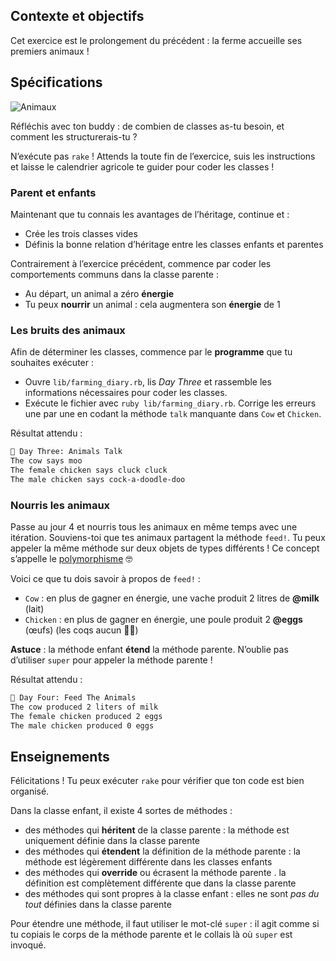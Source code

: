 ## Contexte et objectifs

Cet exercice est le prolongement du précédent : la ferme accueille ses
premiers animaux !

## Spécifications

![Animaux](https://raw.githubusercontent.com/lewagon/fullstack-images/master/ruby/farming-diary/crops.svg?sanitize=true)

Réfléchis avec ton buddy : de combien de classes as-tu besoin, et
comment les structurerais-tu ?

N’exécute pas `rake` ! Attends la toute fin de l’exercice, suis les
instructions et laisse le calendrier agricole te guider pour coder les
classes !

### Parent et enfants

Maintenant que tu connais les avantages de l’héritage, continue et :
- Crée les trois classes vides
- Définis la bonne relation d’héritage
entre les classes enfants et parentes

Contrairement à l’exercice précédent, commence par coder les
comportements communs dans la classe parente :
- Au départ, un animal a
zéro **énergie**
- Tu peux **nourrir** un animal : cela augmentera son
**énergie** de 1

### Les bruits des animaux

Afin de déterminer les classes, commence par le **programme** que tu
souhaites exécuter :
- Ouvre `lib/farming_diary.rb`, lis *Day Three* et
rassemble les informations nécessaires pour coder les classes.
- Exécute
le fichier avec `ruby lib/farming_diary.rb`. Corrige les erreurs une par
une en codant la méthode `talk` manquante dans `Cow` et `Chicken`.

Résultat attendu :

```bash
📝 Day Three: Animals Talk
The cow says moo
The female chicken says cluck cluck
The male chicken says cock-a-doodle-doo
```

### Nourris les animaux

Passe au jour 4 et nourris tous les animaux en même temps avec une
itération. Souviens-toi que tes animaux partagent la méthode `feed!`. Tu
peux appeler la même méthode sur deux objets de types différents ! Ce
concept s’appelle le
[polymorphisme](https://thoughtbot.com/blog/back-to-basics-polymorphism-and-ruby)
 🤓

Voici ce que tu dois savoir à propos de `feed!` :
- `Cow` : en plus de
gagner en énergie, une vache produit 2 litres de **@milk** (lait)
- `Chicken` : en plus de gagner en énergie, une poule produit 2 **@eggs**
(œufs) (les coqs aucun 🤷‍♂️)

**Astuce** : la méthode enfant **étend** la méthode parente. N’oublie
pas d’utiliser `super` pour appeler la méthode parente !

Résultat attendu :

```bash
📝 Day Four: Feed The Animals
The cow produced 2 liters of milk
The female chicken produced 2 eggs
The male chicken produced 0 eggs
```

## Enseignements

Félicitations ! Tu peux exécuter `rake` pour vérifier que ton code est
bien organisé.

Dans la classe enfant, il existe 4 sortes de méthodes :
- des méthodes qui **héritent** de la classe parente : la méthode est uniquement
définie dans la classe parente
- des méthodes qui **étendent** la définition de la méthode parente : la méthode est légèrement différente
dans les classes enfants
- des méthodes qui **override** ou écrasent la méthode parente . la définition est complètement différente que dans la
classe parente
- des méthodes qui sont propres à la classe enfant : elles ne sont *pas du tout* définies dans la classe parente

Pour étendre une méthode, il faut utiliser le mot-clé `super` : il agit
comme si tu copiais le corps de la méthode parente et le collais là où
`super` est invoqué.
